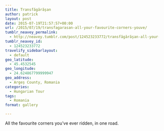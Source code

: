 ```yaml
---
title: Transfăgărășan
author: patrick
layout: post
date: 2015-07-19T21:57:57+00:00
url: /2015/07/19/transfagarasan-all-your-favourite-corners-youve/
tumblr_neavey_permalink:
  - http://neavey.tumblr.com/post/124523233772/transfăgărășan-all-your-favourite-corners-youve
tumblr_neavey_id:
  - 124523233772
travelify_sidebarlayout:
  - default
geo_latitude:
  - 45.4532545
geo_longitude:
  - 24.624867799999947
geo_address:
  - Argeș County, Romania
categories:
  - Hungarian Tour
tags:
  - Romania
format: gallery

---
```

All the favourite corners you’ve ever ridden, in one road.